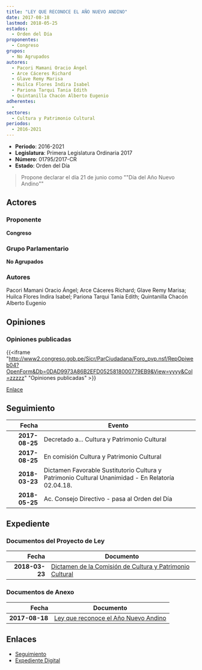 ```yaml
---
title: "LEY QUE RECONOCE EL AÑO NUEVO ANDINO"
date: 2017-08-18
lastmod: 2018-05-25
estados: 
  - Orden del Día
proponentes: 
  - Congreso
grupos: 
  - No Agrupados
autores: 
  - Pacori Mamani Oracio Ángel
  - Arce Cáceres Richard
  - Glave Remy Marisa
  - Huilca Flores Indira Isabel
  - Pariona Tarqui Tania Edith
  - Quintanilla Chacón Alberto Eugenio
adherentes: 
  - 
sectores: 
  - Cultura y Patrimonio Cultural
periodos: 
  - 2016-2021
---
```


- **Periodo**: 2016-2021
- **Legislatura**: Primera Legislatura Ordinaria 2017
- **Número**: 01795/2017-CR
- **Estado**: Orden del Día

> Propone declarar el día 21 de junio como ""Día del Año Nuevo Andino""


## Actores

### Proponente

**Congreso**

### Grupo Parlamentario

**No Agrupados**

### Autores

Pacori Mamani Oracio Ángel; Arce Cáceres Richard; Glave Remy Marisa; Huilca Flores Indira Isabel; Pariona Tarqui Tania Edith; Quintanilla Chacón Alberto Eugenio


## Opiniones

### Opiniones publicadas

{{<iframe "http://www2.congreso.gob.pe/Sicr/ParCiudadana/Foro_pvp.nsf/RepOpiweb04?OpenForm&Db=0DAD9973A86B2EFD0525818000779EB9&View=yyyy&Col=zzzzz" "Opiniones publicadas" >}}

[Enlace](http://www2.congreso.gob.pe/Sicr/ParCiudadana/Foro_pvp.nsf/RepOpiweb04?OpenForm&Db=0DAD9973A86B2EFD0525818000779EB9&View=yyyy&Col=zzzzz)

## Seguimiento

| Fecha | Evento |
|------:|--------|
| **2017-08-25** | Decretado a... Cultura y Patrimonio Cultural|
| **2017-08-25** | En comisión Cultura y Patrimonio Cultural|
| **2018-03-23** | Dictamen Favorable Sustitutorio Cultura y Patrimonio Cultural Unanimidad - En Relatoría 02.04.18.|
| **2018-05-25** | Ac. Consejo Directivo - pasa al Orden del Día|


## Expediente


### Documentos del Proyecto de Ley

| Fecha | Documento |
|------:|--------|
| **2018-03-23** | [Dictamen de la Comisión de Cultura y Patrimonio Cultural](http://www.leyes.congreso.gob.pe/Documentos/2016_2021/Dictamenes/Proyectos_de_Ley/01795DC05MAY20180323.pdf) |

### Documentos de Anexo

| Fecha | Documento |
|------:|--------|
| **2017-08-18** | [Ley que reconoce el Año Nuevo Andino](http://www.leyes.congreso.gob.pe/Documentos/2016_2021/Proyectos_de_Ley_y_de_Resoluciones_Legislativas/PL0179520170818..pdf) |

## Enlaces 

- [Seguimiento](http://www2.congreso.gob.pe/Sicr/TraDocEstProc/CLProLey2016.nsf/f7fff46988ca05b1052578e100829cc7/c95cb9d280dc5e5f05258180005816a8?OpenDocument)
- [Expediente Digital](http://www2.congreso.gob.pe/Sicr/TraDocEstProc/CLProLey2016.nsf/f7fff46988ca05b1052578e100829cc7/c95cb9d280dc5e5f05258180005816a8?OpenDocument&Click=05257FB7005EB655.eb71d0cf91d8294e05256cdf006b5706/$Body/0.1C6C)
